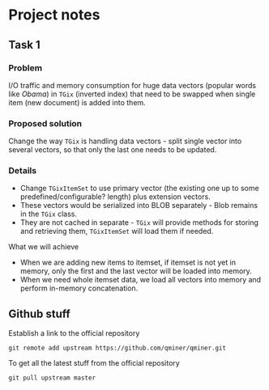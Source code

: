 # Project notes

## Task 1

### Problem

I/O traffic and memory consumption for huge data vectors (popular words like *Obama*) in `TGix` (inverted index) 
that need to be swapped when single item (new document) is added into them.

### Proposed solution

Change the way `TGix` is handling data vectors - split single vector into several vectors,
so that only the last one needs to be updated.

### Details

- Change `TGixItemSet` to use primary vector (the existing one up to some predefined/configurable? length) plus extension vectors.
- These vectors would be serialized into BLOB separately - Blob remains in the `TGix` class.
- They are not cached in separate - `TGix` will provide methods for storing and retrieving them, `TGixItemSet` will load them if needed.

What we will achieve
- When we are adding new items to itemset, if itemset is not yet in memory, only the first and the last vector will be loaded into memory.
- When we need whole itemset data, we load all vectors into memory and perform in-memory concatenation.

## Github stuff

Establish a link to the official repository

	git remote add upstream https://github.com/qminer/qminer.git

To get all the latest stuff from the official repository

	git pull upstream master